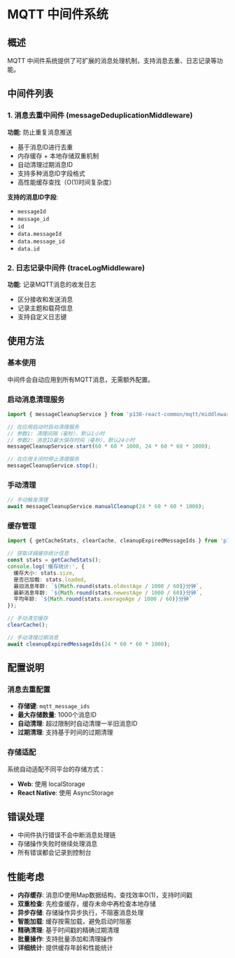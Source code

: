 # MQTT 中间件系统

## 概述

MQTT 中间件系统提供了可扩展的消息处理机制，支持消息去重、日志记录等功能。

## 中间件列表

### 1. 消息去重中间件 (messageDeduplicationMiddleware)

**功能**: 防止重复消息推送
- 基于消息ID进行去重
- 内存缓存 + 本地存储双重机制
- 自动清理过期消息ID
- 支持多种消息ID字段格式
- 高性能缓存查找（O(1)时间复杂度）

**支持的消息ID字段**:
- `messageId`
- `message_id` 
- `id`
- `data.messageId`
- `data.message_id`
- `data.id`

### 2. 日志记录中间件 (traceLogMiddleware)

**功能**: 记录MQTT消息的收发日志
- 区分接收和发送消息
- 记录主题和载荷信息
- 支持自定义日志键

## 使用方法

### 基本使用

中间件会自动应用到所有MQTT消息，无需额外配置。

### 启动消息清理服务

```typescript
import { messageCleanupService } from 'p138-react-common/mqtt/middleware';

// 在应用启动时启动清理服务
// 参数1: 清理间隔（毫秒），默认1小时
// 参数2: 消息ID最大保存时间（毫秒），默认24小时
messageCleanupService.start(60 * 60 * 1000, 24 * 60 * 60 * 1000);

// 在应用关闭时停止清理服务
messageCleanupService.stop();
```

### 手动清理

```typescript
// 手动触发清理
await messageCleanupService.manualCleanup(24 * 60 * 60 * 1000);
```

### 缓存管理

```typescript
import { getCacheStats, clearCache, cleanupExpiredMessageIds } from 'p138-react-common/mqtt/middleware';

// 获取详细缓存统计信息
const stats = getCacheStats();
console.log('缓存统计:', {
  缓存大小: stats.size,
  是否已加载: stats.loaded,
  最旧消息年龄: `${Math.round(stats.oldestAge / 1000 / 60)}分钟`,
  最新消息年龄: `${Math.round(stats.newestAge / 1000 / 60)}分钟`,
  平均年龄: `${Math.round(stats.averageAge / 1000 / 60)}分钟`
});

// 手动清空缓存
clearCache();

// 手动清理过期消息
await cleanupExpiredMessageIds(24 * 60 * 60 * 1000);
```

## 配置说明

### 消息去重配置

- **存储键**: `mqtt_message_ids`
- **最大存储数量**: 1000个消息ID
- **自动清理**: 超过限制时自动清理一半旧消息ID
- **过期清理**: 支持基于时间的过期清理

### 存储适配

系统自动适配不同平台的存储方式：
- **Web**: 使用 localStorage
- **React Native**: 使用 AsyncStorage

## 错误处理

- 中间件执行错误不会中断消息处理链
- 存储操作失败时继续处理消息
- 所有错误都会记录到控制台

## 性能考虑

- **内存缓存**: 消息ID使用Map数据结构，查找效率O(1)，支持时间戳
- **双重检查**: 先检查缓存，缓存未命中再检查本地存储
- **异步存储**: 存储操作异步执行，不阻塞消息处理
- **智能加载**: 缓存按需加载，避免启动时阻塞
- **精确清理**: 基于时间戳的精确过期清理
- **批量操作**: 支持批量添加和清理操作
- **详细统计**: 提供缓存年龄和性能统计 